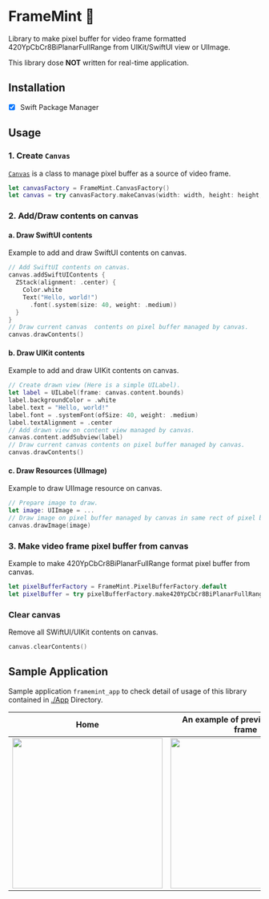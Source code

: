 # FrameMint 🌱
Library to make pixel buffer for video frame formatted 420YpCbCr8BiPlanarFullRange from UIKit/SwiftUI view or UIImage.

This library dose **NOT** written for real-time application.

## Installation

- [x] Swift Package Manager

## Usage

### 1. Create `Canvas`

[`Canvas`](./Sources/FrameMint/Canvas.swift) is a class to manage pixel buffer as a source of video frame.

```swift
let canvasFactory = FrameMint.CanvasFactory()
let canvas = try canvasFactory.makeCanvas(width: width, height: height, extent: extent)
```

### 2. Add/Draw contents on canvas

#### a. Draw SwiftUI contents

Example to add and draw SwiftUI contents on canvas.

```swift
// Add SwiftUI contents on canvas.
canvas.addSwiftUIContents {
  ZStack(alignment: .center) {
    Color.white
    Text("Hello, world!")
      .font(.system(size: 40, weight: .medium))
  }
}
// Draw current canvas  contents on pixel buffer managed by canvas.
canvas.drawContents()
```

#### b. Draw UIKit contents

Example to add and draw UIKit contents on canvas.

```swift
// Create drawn view (Here is a simple UILabel).
let label = UILabel(frame: canvas.content.bounds)
label.backgroundColor = .white
label.text = "Hello, world!"
label.font = .systemFont(ofSize: 40, weight: .medium)
label.textAlignment = .center
// Add drawn view on content view managed by canvas.
canvas.content.addSubview(label)
// Draw current canvas contents on pixel buffer managed by canvas.
canvas.drawContents()
```

#### c. Draw Resources (UIImage)

Example to draw UIImage resource on canvas.

```swift
// Prepare image to draw.
let image: UIImage = ...
// Draw image on pixel buffer managed by canvas in same rect of pixel buffer.
canvas.drawImage(image)
```

### 3. Make video frame pixel buffer from canvas

Example to make 420YpCbCr8BiPlanarFullRange format pixel buffer from canvas.

```swift
let pixelBufferFactory = FrameMint.PixelBufferFactory.default
let pixelBuffer = try pixelBufferFactory.make420YpCbCr8BiPlanarFullRangePixelBuffer(from: canvas)
```

### Clear canvas

Remove all SWiftUI/UIKit contents on canvas.

```swift
canvas.clearContents()
```

## Sample Application

Sample application `framemint_app` to check detail of usage of this library contained in [./App](./App) Directory.

| Home | An example of preview for video frame | 
|:---:|:---:|
| <kbd><img src="https://github.com/naru-jpn/FrameMint/assets/5572875/69ee030e-099b-432f-8953-e3761773042c" width="300"></kbd> | <kbd><img src="https://github.com/naru-jpn/FrameMint/assets/5572875/af708586-5aca-48c5-8065-bc5ff63ab2a7" width="300"></kbd> |


